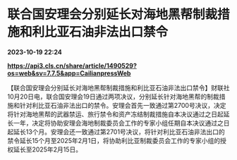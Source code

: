 # 联合国安理会分别延长对海地黑帮制裁措施和利比亚石油非法出口禁令

**2023-10-19 22:24**

**https://api3.cls.cn/share/article/1490529?os=web&sv=7.7.5&app=CailianpressWeb**

【联合国安理会分别延长对海地黑帮制裁措施和利比亚石油非法出口禁令】财联社10月20日电，联合国安理会19日通过两项决议，分别延长针对海地黑帮的制裁措施和针对利比亚石油非法出口的禁令。安理会首先一致通过第2700号决议，决定将针对海地黑帮的武器禁运、旅行禁令和资产冻结制裁措施自本决议通过之日起延长一年，决定将协助安理会海地制裁委员会工作的专家小组任期自本决议通过之日起延长13个月。安理会还一致通过第2701号决议，将针对利比亚石油非法出口的禁令延长15个月至2025年2月1日，将协助利比亚制裁委员会工作的专家小组的授权延长至2025年2月15日。